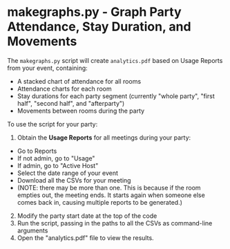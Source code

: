 # makegraphs.py - Graph Party Attendance, Stay Duration, and Movements

The `makegraphs.py` script will create `analytics.pdf` based on Usage Reports from your event, containing:

- A stacked chart of attendance for all rooms
- Attendance charts for each room
- Stay durations for each party segment (currently "whole party", "first half", "second half", and "afterparty")
- Movements between rooms during the party

To use the script for your party:

1. Obtain the **Usage Reports** for all meetings during your party:
  - Go to Reports
  - If not admin, go to "Usage"
  - If admin, go to "Active Host"
  - Select the date range of your event
  - Download all the CSVs for your meeting
  - (NOTE: there may be more than one. This is because if the room empties out, the meeting ends. It starts again when someone else comes back in, causing multiple reports to be generated.)
2. Modify the party start date at the top of the code
3. Run the script, passing in the paths to all the CSVs as command-line arguments
4. Open the "analytics.pdf" file to view the results.